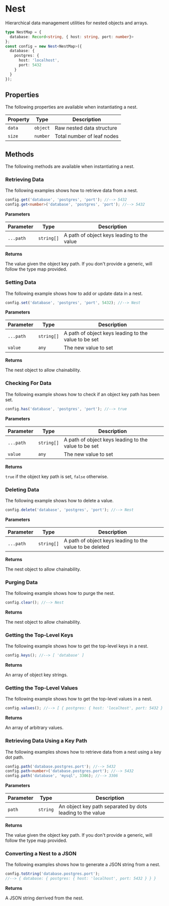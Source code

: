 # Nest

Hierarchical data management utilities for nested objects and arrays.

```typescript
type NestMap = {
  database: Record<string, { host: string, port: number}>
};
const config = new Nest<NestMap>({
  database: {
    postgres: {
      host: 'localhost',
      port: 5432
    }
  }
});
```

## Properties

The following properties are available when instantiating a nest.

| Property | Type | Description |
|----------|------|-------------|
| `data` | `object` | Raw nested data structure |
| `size` | `number` | Total number of leaf nodes |

## Methods

The following methods are available when instantiating a nest.

### Retrieving Data

The following examples shows how to retrieve data from a nest.

```typescript
config.get('database', 'postgres', 'port'); //--> 5432
config.get<number>('database', 'postgres', 'port'); //--> 5432
```

**Parameters**

| Parameter | Type | Description |
|----------|------|-------------|
| `...path` | `string[]` | A path of object keys leading to the value |

**Returns**

The value given the object key path. If you don't provide a generic, 
will follow the type map provided.

### Setting Data

The following example shows how to add or update data in a nest.

```typescript
config.set('database', 'postgres', 'port', 5432); //--> Nest
```

**Parameters**

| Parameter | Type | Description |
|----------|------|-------------|
| `...path` | `string[]` | A path of object keys leading to the value to be set |
| `value` | `any` | The new value to set |

**Returns**

The nest object to allow chainability.

### Checking For Data

The following example shows how to check if an object key path has been set.

```typescript
config.has('database', 'postgres', 'port'); //--> true
```

**Parameters**

| Parameter | Type | Description |
|----------|------|-------------|
| `...path` | `string[]` | A path of object keys leading to the value to be set |
| `value` | `any` | The new value to set |

**Returns**

`true` if the object key path is set, `false` otherwise.

### Deleting Data

The following example shows how to delete a value.

```typescript
config.delete('database', 'postgres', 'port'); //--> Nest
```

**Parameters**

| Parameter | Type | Description |
|----------|------|-------------|
| `...path` | `string[]` | A path of object keys leading to the value to be deleted |

**Returns**

The nest object to allow chainability.

### Purging Data

The following example shows how to purge the nest.

```typescript
config.clear(); //--> Nest
```

**Returns**

The nest object to allow chainability.

### Getting the Top-Level Keys

The following example shows how to get the top-level keys in a nest.

```typescript
config.keys(); //--> [ 'database' ]
```

**Returns**

An array of object key strings.

### Getting the Top-Level Values

The following example shows how to get the top-level values in a nest.

```typescript
config.values(); //--> [ { postgres: { host: 'localhost', port: 5432 } } ]
```

**Returns**

An array of arbitrary values.

### Retrieving Data Using a Key Path

The following examples shows how to retrieve data from a nest using a key dot path.

```typescript
config.path('database.postgres.port'); //--> 5432
config.path<number>('database.postgres.port'); //--> 5432
config.path('database', 'mysql', 3306); //--> 3306
```

**Parameters**

| Parameter | Type | Description |
|----------|------|-------------|
| `path` | `string` | An object key path separated by dots leading to the value |

**Returns**

The value given the object key path. If you don't provide a generic, 
will follow the type map provided.

### Converting a Nest to a JSON

The following examples shows how to generate a JSON string from a nest.

```typescript
config.toString('database.postgres.port'); 
//--> { database: { postgres: { host: 'localhost', port: 5432 } } }
```

**Returns**

A JSON string derrived from the nest.